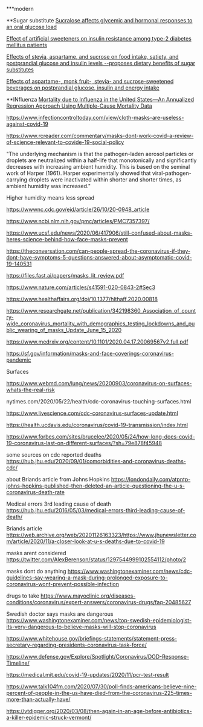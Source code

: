 ***modern

**Sugar substitute
[Sucralose affects glycemic and hormonal responses to an oral glucose load](https://pubmed.ncbi.nlm.nih.gov/23633524/)  

[Effect of artificial sweeteners on insulin resistance among type-2 diabetes mellitus patients](https://www.ncbi.nlm.nih.gov/pmc/articles/PMC7014832/)  

[Effects of stevia, aspartame, and sucrose on food intake, satiety, and postprandial glucose and insulin levels  --proposes dietary benefits of sugar substitutes](https://www.ncbi.nlm.nih.gov/pmc/articles/PMC2900484/)  

[Effects of aspartame-, monk fruit-, stevia- and sucrose-sweetened beverages on postprandial glucose, insulin and energy intake](https://www.nature.com/articles/ijo2016225)  


**INfluenza
[Mortality due to Influenza in the United States—An Annualized Regression Approach Using Multiple-Cause Mortality Data ](https://academic.oup.com/aje/article/163/2/181/95820)

https://www.infectioncontroltoday.com/view/cloth-masks-are-useless-against-covid-19

https://www.rcreader.com/commentary/masks-dont-work-covid-a-review-of-science-relevant-to-covide-19-social-policy

"The underlying mechanism is that the pathogen-laden aerosol particles or droplets are neutralized within a half-life that monotonically and significantly decreases with increasing ambient humidity. This is based on the seminal work of Harper (1961). Harper experimentally showed that viral-pathogen-carrying droplets were inactivated within shorter and shorter times, as ambient humidity was increased."

Higher humidity means less spread

https://wwwnc.cdc.gov/eid/article/26/10/20-0948_article

https://www.ncbi.nlm.nih.gov/pmc/articles/PMC7357397/

https://www.ucsf.edu/news/2020/06/417906/still-confused-about-masks-heres-science-behind-how-face-masks-prevent

https://theconversation.com/can-people-spread-the-coronavirus-if-they-dont-have-symptoms-5-questions-answered-about-asymptomatic-covid-19-140531

https://files.fast.ai/papers/masks_lit_review.pdf

https://www.nature.com/articles/s41591-020-0843-2#Sec3

https://www.healthaffairs.org/doi/10.1377/hlthaff.2020.00818

https://www.researchgate.net/publication/342198360_Association_of_country-wide_coronavirus_mortality_with_demographics_testing_lockdowns_and_public_wearing_of_masks_Update_June_15_2020

https://www.medrxiv.org/content/10.1101/2020.04.17.20069567v2.full.pdf

https://sf.gov/information/masks-and-face-coverings-coronavirus-pandemic



Surfaces

https://www.webmd.com/lung/news/20200903/coronavirus-on-surfaces-whats-the-real-risk

nytimes.com/2020/05/22/health/cdc-coronavirus-touching-surfaces.html

https://www.livescience.com/cdc-coronavirus-surfaces-update.html

https://health.ucdavis.edu/coronavirus/covid-19-transmission/index.html

https://www.forbes.com/sites/brucelee/2020/05/24/how-long-does-covid-19-coronavirus-last-on-different-surfaces/?sh=79e878f45948


  some sources on cdc reported deaths
https://hub.jhu.edu/2020/09/01/comorbidities-and-coronavirus-deaths-cdc/

  about Briands article from Johns Hopkins
https://londondaily.com/atpntp-johns-hopkins-published-then-deleted-an-article-questioning-the-u-s-coronavirus-death-rate


  Medical errors 3rd leading cause of death
https://hub.jhu.edu/2016/05/03/medical-errors-third-leading-cause-of-death/

  Briands article
https://web.archive.org/web/20201126163323/https://www.jhunewsletter.com/article/2020/11/a-closer-look-at-u-s-deaths-due-to-covid-19

masks arent considered
 https://twitter.com/AlexBerenson/status/1297544999102554112/photo/2

masks dont do anything
https://www.washingtonexaminer.com/news/cdc-guidelines-say-wearing-a-mask-during-prolonged-exposure-to-coronavirus-wont-prevent-possible-infection

drugs to take
https://www.mayoclinic.org/diseases-conditions/coronavirus/expert-answers/coronavirus-drugs/faq-20485627

Swedish doctor says masks are dangerous
https://www.washingtonexaminer.com/news/top-swedish-epidemiologist-its-very-dangerous-to-believe-masks-will-stop-coronavirus

https://www.whitehouse.gov/briefings-statements/statement-press-secretary-regarding-presidents-coronavirus-task-force/

https://www.defense.gov/Explore/Spotlight/Coronavirus/DOD-Response-Timeline/

https://medical.mit.edu/covid-19-updates/2020/11/pcr-test-result

https://www.talk104fm.com/2020/07/30/poll-finds-americans-believe-nine-percent-of-people-in-the-us-have-died-from-the-coronavirus-225-times-more-than-actually-have/


https://vtdigger.org/2020/03/08/then-again-in-an-age-before-antibiotics-a-killer-epidemic-struck-vermont/  
